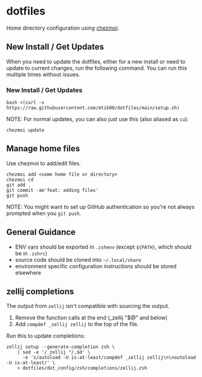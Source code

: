 # dotfiles

Home directory configuration using [chezmoi](https://www.chezmoi.io/).

## New Install / Get Updates

When you need to update the dotfiles, either for a new install or need to update to current changes, run the following 
command.  You can run this multiple times without issues.

### New Install / Get Updates

```shell
bash <(curl -s https://raw.githubusercontent.com/mtik00/dotfiles/main/setup.sh)
```

NOTE: For normal updates, you can also just use this (also aliased as `cu`):

```shell
chezmoi update
```

## Manage home files

Use chezmoi to add/edit files.

```shell
chezmoi add <some home file or directory>
chezmoi cd
git add .
git commit -am'feat: adding files'
git push
```

NOTE: You might want to set up GitHub authentication so you're not always prompted when you `git push`.

## General Guidance

- ENV vars should be exported in `.zshenv` (except `${PATH}`, which should be in `.zshrc`)
- source code should be cloned into `~/.local/share`
- environment specific configuration instructions should be stored elsewhere

## zellij completions

The output from `zellij` isn't compatible with sourcing the output.

1. Remove the function calls at the end (_zellij "$@" and below)
2. Add `compdef _zellij zellij` to the top of the file.

Run this to update completions:

```shell
zellij setup --generate-completion zsh \
    | sed -e '/_zellij "/,$d' \
      -e 's/autoload -U is-at-least/compdef _zellij zellij\n\nautoload -U is-at-least/' \
    > dotfiles/dot_config/zsh/completions/zellij.zsh
```